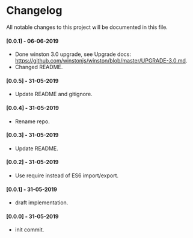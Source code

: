 # Changelog
All notable changes to this project will be documented in this file.


#### [0.0.1] - 06-06-2019
- Done winston 3.0 upgrade, see Upgrade docs: https://github.com/winstonjs/winston/blob/master/UPGRADE-3.0.md.
- Changed README.

#### [0.0.5] - 31-05-2019
- Update README and gitignore.

#### [0.0.4] - 31-05-2019
- Rename repo.

#### [0.0.3] - 31-05-2019
- Update README.

#### [0.0.2] - 31-05-2019
- Use require instead of ES6 import/export.

#### [0.0.1] - 31-05-2019
- draft implementation.

#### [0.0.0] - 31-05-2019
- init commit.
